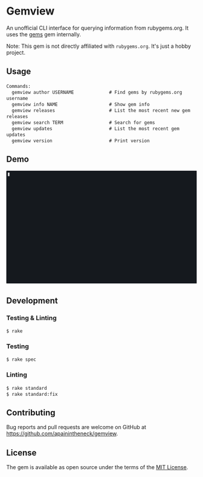 # Gemview

An unofficial CLI interface for querying information from rubygems.org. It uses the [gems](https://rubygems.org/gems/gems) gem internally.

Note: This gem is not directly affiliated with `rubygems.org`. It's just a hobby project.

## Usage

```
Commands:
  gemview author USERNAME             # Find gems by rubygems.org username
  gemview info NAME                   # Show gem info
  gemview releases                    # List the most recent new gem releases
  gemview search TERM                 # Search for gems
  gemview updates                     # List the most recent gem updates
  gemview version                     # Print version
```

## Demo

![GIF demoing the info and search subcommands](./assets/gemview-v1.0.0.gif)

## Development

### Testing & Linting

```console
$ rake
```

### Testing

```console
$ rake spec
```

### Linting

```console
$ rake standard
$ rake standard:fix
```

## Contributing

Bug reports and pull requests are welcome on GitHub at https://github.com/apainintheneck/gemview.

## License

The gem is available as open source under the terms of the [MIT License](https://opensource.org/licenses/MIT).
